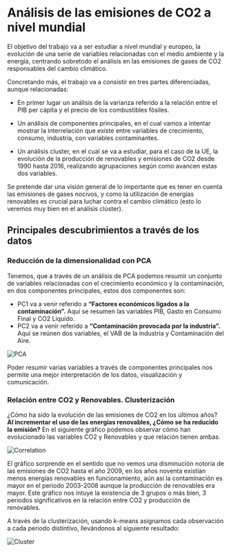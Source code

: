 # Análisis de las emisiones de CO2 a nivel mundial

El objetivo del trabajo va a ser estudiar a nivel mundial y europeo, la evolución de una serie de variables relacionadas con el medio ambiente y la energía, centrando sobretodo el análisis en las emisiones de gases de CO2 responsables del cambio climático.

Concretando más, el trabajo va a consistir en tres partes diferenciadas, aunque relacionadas:

- En primer lugar un análisis de la varianza referido a la relación entre el PIB per cápita y el precio de los combustibles fósiles.

- Un análisis de componentes principales, en el cual vamos a intentar mostrar la interrelación que existe entre variables de crecimiento, consumo, industria, con variables contaminantes.

- Un análisis cluster, en el cual se va a estudiar, para el caso de la UE, la evolución de la producción de renovables y emisiones de CO2 desde 1990 hasta 2016, realizando agrupaciones según como avancen estas dos variables.

Se pretende dar una visión general de lo importante que es tener en cuenta las emisiones de gases nocivos, y como la utilización de energías renovables es crucial para luchar contra el cambio climático (esto lo veremos muy bien en el análisis clúster).


## Principales descubrimientos a través de los datos

### Reducción de la dimensionalidad con PCA
Tenemos, que a través de un análisis de PCA podemos resumir un conjunto de variables relacionadas con el crecimiento económico y la contaminación, en dos componentes principales, estos dos componentes son:

- PC1 va a venir referido a **“Factores económicos ligados a la contaminación”.** Aquí se resumen las variables PIB, Gasto en Consumo Final y CO2 Liquido.
- PC2 va a venir referido a **“Contaminación provocada por la industria”.** Aquí se reúnen dos variables, el VAB de la industria y Contaminación del Aire.

![PCA](https://user-images.githubusercontent.com/54073772/98850120-91637800-2454-11eb-950d-f2333bede3fc.PNG)

Poder resumir varias variables a través de componentes principales nos permite una mejor interpretación de los datos, visualización y comunicación.

### Relación entre CO2 y Renovables. Clusterización

¿Cómo ha sido la evolución de las emisiones de CO2 en los últimos años? **Al incrementar el uso de las energías renovables, ¿Cómo se ha reducido la emisión?** En el siguiente gráfico podemos observar cómo han evolucionado las variables CO2 y Renovables y que relación tienen ambas.

![Correlation](https://user-images.githubusercontent.com/54073772/98852065-69294880-2457-11eb-82c4-84a73eeeaecf.PNG)

El gráfico sorprende en el sentido que no vemos una disminución notoria de las emisiones de CO2 hasta el año 2009, en los años noventa existían menos energías renovables en funcionamiento, aún así la contaminación es mayor en el periodo 2003-2008 aunque la producción de renovables era mayor. Este gráfico nos intuye la existencia de 3 grupos o más bien, 3 periodos significativos en la relación entre CO2 y producción de renovables. 

A través de la clusterización, usando k-means asignamos cada observación a cada periodo distintivo, llevándonos al siguiente resultado:

![Cluster](https://user-images.githubusercontent.com/54073772/98852012-5747a580-2457-11eb-8fe5-4b3f75b3f9e4.PNG)
